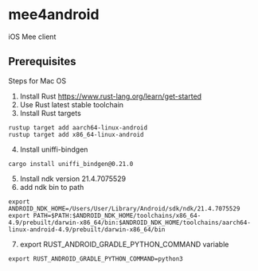 # mee4android
iOS Mee client

## Prerequisites

Steps for Mac OS
1) Install Rust https://www.rust-lang.org/learn/get-started
2) Use Rust latest stable toolchain
3) Install Rust targets
```
rustup target add aarch64-linux-android
rustup target add x86_64-linux-android
```
4) Install uniffi-bindgen
```
cargo install uniffi_bindgen@0.21.0
```
5) Install ndk version 21.4.7075529
6) add ndk bin to path
```
export ANDROID_NDK_HOME=/Users/User/Library/Android/sdk/ndk/21.4.7075529
export PATH=$PATH:$ANDROID_NDK_HOME/toolchains/x86_64-4.9/prebuilt/darwin-x86_64/bin:$ANDROID_NDK_HOME/toolchains/aarch64-linux-android-4.9/prebuilt/darwin-x86_64/bin

```
7) export RUST_ANDROID_GRADLE_PYTHON_COMMAND variable
```
export RUST_ANDROID_GRADLE_PYTHON_COMMAND=python3
```

